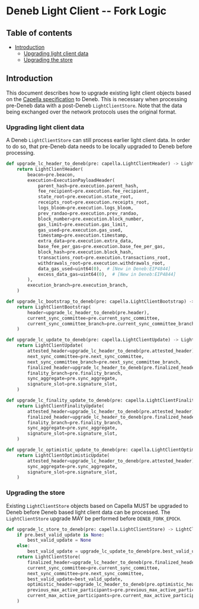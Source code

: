 # Deneb Light Client -- Fork Logic

## Table of contents

<!-- TOC -->
<!-- START doctoc generated TOC please keep comment here to allow auto update -->
<!-- DON'T EDIT THIS SECTION, INSTEAD RE-RUN doctoc TO UPDATE -->

- [Introduction](#introduction)
  - [Upgrading light client data](#upgrading-light-client-data)
  - [Upgrading the store](#upgrading-the-store)

<!-- END doctoc generated TOC please keep comment here to allow auto update -->
<!-- /TOC -->

## Introduction

This document describes how to upgrade existing light client objects based on the [Capella specification](../../capella/light-client/sync-protocol.md) to Deneb. This is necessary when processing pre-Deneb data with a post-Deneb `LightClientStore`. Note that the data being exchanged over the network protocols uses the original format.

### Upgrading light client data

A Deneb `LightClientStore` can still process earlier light client data. In order to do so, that pre-Deneb data needs to be locally upgraded to Deneb before processing.

```python
def upgrade_lc_header_to_deneb(pre: capella.LightClientHeader) -> LightClientHeader:
    return LightClientHeader(
        beacon=pre.beacon,
        execution=ExecutionPayloadHeader(
            parent_hash=pre.execution.parent_hash,
            fee_recipient=pre.execution.fee_recipient,
            state_root=pre.execution.state_root,
            receipts_root=pre.execution.receipts_root,
            logs_bloom=pre.execution.logs_bloom,
            prev_randao=pre.execution.prev_randao,
            block_number=pre.execution.block_number,
            gas_limit=pre.execution.gas_limit,
            gas_used=pre.execution.gas_used,
            timestamp=pre.execution.timestamp,
            extra_data=pre.execution.extra_data,
            base_fee_per_gas=pre.execution.base_fee_per_gas,
            block_hash=pre.execution.block_hash,
            transactions_root=pre.execution.transactions_root,
            withdrawals_root=pre.execution.withdrawals_root,
            data_gas_used=uint64(0),  # [New in Deneb:EIP4844]
            excess_data_gas=uint64(0),  # [New in Deneb:EIP4844]
        ),
        execution_branch=pre.execution_branch,
    )
```

```python
def upgrade_lc_bootstrap_to_deneb(pre: capella.LightClientBootstrap) -> LightClientBootstrap:
    return LightClientBootstrap(
        header=upgrade_lc_header_to_deneb(pre.header),
        current_sync_committee=pre.current_sync_committee,
        current_sync_committee_branch=pre.current_sync_committee_branch,
    )
```

```python
def upgrade_lc_update_to_deneb(pre: capella.LightClientUpdate) -> LightClientUpdate:
    return LightClientUpdate(
        attested_header=upgrade_lc_header_to_deneb(pre.attested_header),
        next_sync_committee=pre.next_sync_committee,
        next_sync_committee_branch=pre.next_sync_committee_branch,
        finalized_header=upgrade_lc_header_to_deneb(pre.finalized_header),
        finality_branch=pre.finality_branch,
        sync_aggregate=pre.sync_aggregate,
        signature_slot=pre.signature_slot,
    )
```

```python
def upgrade_lc_finality_update_to_deneb(pre: capella.LightClientFinalityUpdate) -> LightClientFinalityUpdate:
    return LightClientFinalityUpdate(
        attested_header=upgrade_lc_header_to_deneb(pre.attested_header),
        finalized_header=upgrade_lc_header_to_deneb(pre.finalized_header),
        finality_branch=pre.finality_branch,
        sync_aggregate=pre.sync_aggregate,
        signature_slot=pre.signature_slot,
    )
```

```python
def upgrade_lc_optimistic_update_to_deneb(pre: capella.LightClientOptimisticUpdate) -> LightClientOptimisticUpdate:
    return LightClientOptimisticUpdate(
        attested_header=upgrade_lc_header_to_deneb(pre.attested_header),
        sync_aggregate=pre.sync_aggregate,
        signature_slot=pre.signature_slot,
    )
```

### Upgrading the store

Existing `LightClientStore` objects based on Capella MUST be upgraded to Deneb before Deneb based light client data can be processed. The `LightClientStore` upgrade MAY be performed before `DENEB_FORK_EPOCH`.

```python
def upgrade_lc_store_to_deneb(pre: capella.LightClientStore) -> LightClientStore:
    if pre.best_valid_update is None:
        best_valid_update = None
    else:
        best_valid_update = upgrade_lc_update_to_deneb(pre.best_valid_update)
    return LightClientStore(
        finalized_header=upgrade_lc_header_to_deneb(pre.finalized_header),
        current_sync_committee=pre.current_sync_committee,
        next_sync_committee=pre.next_sync_committee,
        best_valid_update=best_valid_update,
        optimistic_header=upgrade_lc_header_to_deneb(pre.optimistic_header),
        previous_max_active_participants=pre.previous_max_active_participants,
        current_max_active_participants=pre.current_max_active_participants,
    )
```
